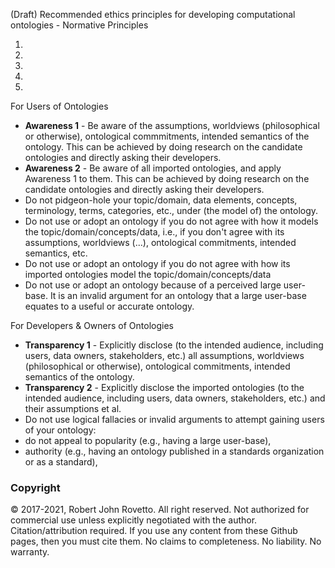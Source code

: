 (Draft) Recommended ethics principles for developing computational ontologies - Normative Principles

1) 
2)
3)
4)
5)

For Users of Ontologies

- **Awareness 1** - Be aware of the assumptions, worldviews (philosophical or otherwise), ontological commmitments, intended semantics of the ontology. This can be achieved by doing research on the candidate ontologies and directly asking their developers. 
- **Awareness 2** - Be aware of all imported ontologies, and apply Awareness 1 to them. This can be achieved by doing research on the candidate ontologies and directly asking their developers.
- Do not pidgeon-hole your topic/domain, data elements, concepts, terminology, terms, categories, etc., under (the model of) the ontology. 
- Do not use or adopt an ontology if you do not agree with how it models the topic/domain/concepts/data, i.e., if you don't agree with its assumptions, worldviews (...), ontological commitments, intended semantics, etc.  
- Do not use or adopt an ontology if you do not agree with how its imported ontologies model the topic/domain/concepts/data
- Do not use or adopt an ontology because of a perceived large user-base. It is an invalid argument for an ontology that a large user-base equates to a useful or accurate ontology.

For Developers & Owners of Ontologies
- **Transparency 1** - Explicitly disclose (to the intended audience, including users, data owners, stakeholders, etc.) all assumptions, worldviews (philosophical or otherwise), ontological commitments, intended semantics of the ontology.
- **Transparency 2** - Explicitly disclose the imported ontologies (to the intended audience, including users, data owners, stakeholders, etc.) and their assumptions et al.
- Do not use logical fallacies or invalid arguments to attempt gaining users of your ontology: 
-   do not appeal to popularity (e.g., having a large user-base), 
-   authority (e.g., having an ontology published in a standards organization or as a standard), 

### Copyright
© 2017-2021, Robert John Rovetto. All right reserved.
Not authorized for commercial use unless explicitly negotiated with the author. Citation/attribution required. If you use any content from these Github pages, then you must cite them. 
No claims to completeness. No liability. No warranty.

